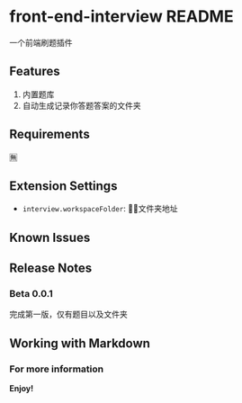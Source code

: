 # front-end-interview README

一个前端刷题插件

## Features

1. 内置题库
2. 自动生成记录你答题答案的文件夹

## Requirements

🈚️

## Extension Settings

* `interview.workspaceFolder`: 文件夹地址

## Known Issues

## Release Notes

### Beta 0.0.1

完成第一版，仅有题目以及文件夹

## Working with Markdown

### For more information

**Enjoy!**

